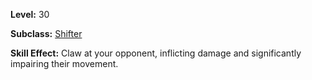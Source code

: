 <!-- TITLE: Skill: Lynx Rake -->
<!-- SUBTITLE:  -->

**Level:** 30

**Subclass:** [Shifter](shifter)

**Skill Effect:** Claw at your opponent, inflicting damage and significantly impairing their movement.